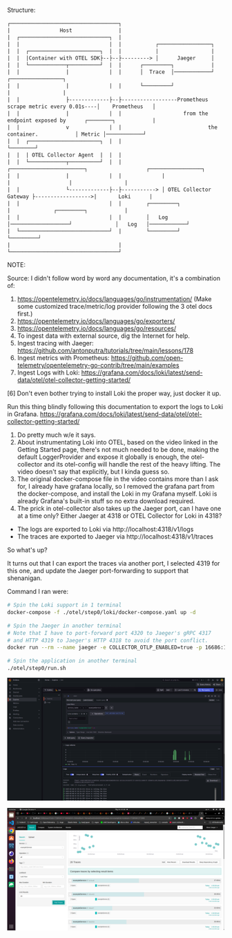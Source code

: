 Structure:
```
┌───────────────────────────────────┐
|                Host               |
|  ┌─────────────────────────────┐  |
|  |                             |  |           ┌─────────────────┐
|  |  ┌───────────────────────┐  |  |           |                 |
|  |  |Container with OTEL SDK├--├--├---------> │      Jaeger     │
|  |  └────────────┬──────────┘  |  |      ┌─────────┐            |
|  |               |             |  |      │  Trace  │────────────┘                            ┌─────────────────┐
|  |               |             |  |      └─────────┘                                         |                 |
|  |               ├-------------├--├------------------Prometheus scrape metric every 0.01s----│    Prometheus   │
|  |               |             |  |                    from the endpoint exposed by      ┌────────┐            |
|  |               v             |  |                            the container.            │ Metric │────────────┘
|  |  ┌───────────────────────┐  |  |                                                      └────────┘
|  |  | OTEL Collector Agent  |  |  |
|  |  └────────────┬──────────┘  |  |             ┌────────────────────────┐                   ┌─────────────────┐
|  |               |             |  |             |                        |                   |                 |
|  |               └-------------├--├-----------> │ OTEL Collector Gateway ├------------------>|       Loki      |
|  |                             |  |        ┌─────────┐                   |              ┌─────────┐            |
|  |                             |  |        │   Log   │───────────────────┘              │   Log   │────────────┘
|  └─────────────────────────────┘  |        └─────────┘                                  └─────────┘
|                                   |
└───────────────────────────────────┘
```

NOTE:

Source: I didn't follow word by word any documentation, it's a combination of:
1. https://opentelemetry.io/docs/languages/go/instrumentation/ (Make some customized trace/metric/log provider following the 3 otel docs first.)
2. https://opentelemetry.io/docs/languages/go/exporters/
3. https://opentelemetry.io/docs/languages/go/resources/
4. To ingest data with external source, dig the Internet for help.
5. Ingest tracing with Jaeger: https://github.com/antonputra/tutorials/tree/main/lessons/178
6. Ingest metrics with Prometheus: https://github.com/open-telemetry/opentelemetry-go-contrib/tree/main/examples
7. Ingest Logs with Loki: https://grafana.com/docs/loki/latest/send-data/otel/otel-collector-getting-started/

[6] Don't even bother trying to install Loki the proper way, just docker it up.

Run this thing blindly following this documentation to export the logs to Loki in Grafana.
https://grafana.com/docs/loki/latest/send-data/otel/otel-collector-getting-started/
1. Do pretty much w/e it says.
2. About instrumentating Loki into OTEL, based on the video linked in the Getting Started page, there's not much needed to be done, making the default LoggerProvider and expose it globally is enough, the otel-collector and its otel-config will handle the rest of the heavy lifting. The video doesn't say that explicitly, but I kinda guess so.
3. The original docker-compose file in the video contains more than I ask for, I already have grafana locally, so I removed the grafana part from the docker-compose, and install the Loki in my Grafana myself. Loki is already Grafana's built-in stuff so no extra download required.
4. The prick in otel-collector also takes up the Jaeger port, can I have one at a time only? Either Jaeger at 4318 or OTEL Collector for Loki in 4318?
- The logs are exported to Loki via http://localhost:4318/v1/logs
- The traces are exported to Jaeger via http://localhost:4318/v1/traces

So what's up?

It turns out that I can export the traces via another port, I selected 4319 for this one, and update the Jaeger port-forwarding to support that shenanigan.

Command I ran were:
```bash
# Spin the Loki support in 1 terminal
docker-compose -f ./otel/step0/loki/docker-compose.yaml up -d
```

```bash
# Spin the Jaeger in another terminal
# Note that I have to port-forward port 4320 to Jaeger's gRPC 4317
# and HTTP 4319 to Jaeger's HTTP 4318 to avoid the port conflict.
docker run --rm --name jaeger -e COLLECTOR_OTLP_ENABLED=true -p 16686:16686 -p 4320:4317 -p 4319:4318 jaegertracing/jaeger:2.2.0
```

```bash
# Spin the application in another terminal
./otel/step0/run.sh
```

![Jaeger and Loki working well together](./Screenshot%20from%202025-02-08%2001-57-56.png?raw=true)

![Jaeger and Loki working well together](./Screenshot%20from%202025-02-08%2001-58-05.png?raw=true)
